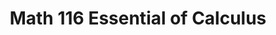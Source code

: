 ---
title: "Math 116 Essential of Calculus"
collection: teaching
type: "Workshop"
permalink: 
venue: "Brigham Young University, Mathematics Department"
location: "Provo, Utah, USA"
---